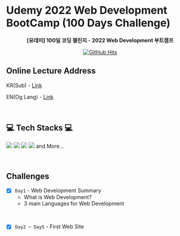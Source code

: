 # Udemy 2022 Web Development BootCamp (100 Days Challenge)

<div align="center">


**[유데미] 100일 코딩 챌린지 - 2022 Web Development 부트캠프**

[![GitHub Hits](https://hits.seeyoufarm.com/api/count/incr/badge.svg?url=https%3A%2F%2Fgithub.com%2FJAENY007%2F2022-web-development-bootcamp&count_bg=%23FF8C8C&title_bg=%23ACACAC&icon=github.svg&icon_color=%23FFFFFF&title=GitHub-Hits&edge_flat=false)](https://hits.seeyoufarm.com)

</div>

## Online Lecture Address

KR(Sub) - [Link](https://www.udemy.com/course/100-2022-web-development/)

EN(Og Lang) - [Link](https://www.udemy.com/course/100-days-of-code-web-development-bootcamp/)

<br>

## 💻 Tech Stacks 💻

<img src="https://img.shields.io/badge/Html5-E34F26?style=flat-square&logo=Html5&logoColor=white"/> <img src="https://img.shields.io/badge/CSS-1572B6?style=flat-square&logo=CSS3&logoColor=white"> <img src="https://img.shields.io/badge/JavaScript-F7DF1E?style=flat-square&logo=JavaScript&logoColor=white"/> <img src="https://img.shields.io/badge/Git_Hub-000?style=flat-square&logo=GitHub&logoColor=white"/> and More...

<br>

## Challenges

- [x] `Day1` - Web Development Summary
  - What is Web Development?
  - 3 main Languages for Web Development

<br>

- [x] `Day2 ~ Day5` - First Web Site
